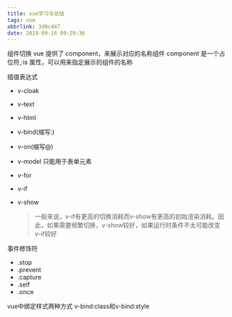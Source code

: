 ```yaml
---
title: vue学习与总结
tags: vue
abbrlink: 3d0c447
date: 2019-09-16 09:29:36
---
```


组件切换
vue 提供了 component，来展示对应的名称组件
component 是一个占位符,:is 属性，可以用来指定展示的组件的名称

插值表达式

- v-cloak

- v-text

- v-html

- v-bind(缩写:)

- v-on(缩写@)

- v-model    只能用于表单元素

- v-for

- v-if

- v-show

  >一般来说，v-if有更高的切换消耗而v-show有更高的初始渲染消耗。因此，如果需要频繁切换，v-show较好，如果运行时条件不太可能改变v-if较好

事件修饰符

- .stop
- .prevent
- .capture
- .self
- .once

vue中绑定样式两种方式 v-bind:class和v-bind:style

